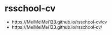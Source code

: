 # rsschool-cv
<ul>
  <li>https://MeiMeiMei123.github.io/rsschool-cv/cv</li>
  <li>https://MeiMeiMei123.github.io/rsschool-cv/</li>
</ul>
